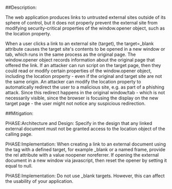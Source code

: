 ##Description:

The web application produces links to untrusted external sites outside of its sphere of control, but it does not properly prevent the external site from modifying security-critical properties of the window.opener object, such as the location property.

When a user clicks a link to an external site (target), the target=_blank attribute causes the target site's contents to be opened in a new window or tab, which runs in the same process as the original page. The window.opener object records information about the original page that offered the link. If an attacker can run script on the target page, then they could read or modify certain properties of the window.opener object, including the location property - even if the original and target site are not the same origin. An attacker can modify the location property to automatically redirect the user to a malicious site, e.g. as part of a phishing attack. Since this redirect happens in the original window/tab - which is not necessarily visible, since the browser is focusing the display on the new target page - the user might not notice any suspicious redirection.

##Mitigation:


PHASE:Architecture and Design:
Specify in the design that any linked external document must not be granted access to the location object of the calling page.

PHASE:Implementation:
When creating a link to an external document using the <a> tag with a defined target, for example _blank or a named frame, provide the rel attribute with a value noopener noreferrer. If opening the external document in a new window via javascript, then reset the opener by setting it equal to null.

PHASE:Implementation:
Do not use _blank targets. However, this can affect the usability of your application.


